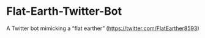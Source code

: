 # Flat-Earth-Twitter-Bot
A Twitter bot mimicking a “flat earther” (https://twitter.com/FlatEarther8593)
